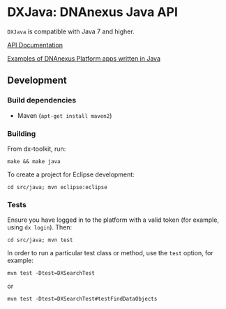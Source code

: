 DXJava: DNAnexus Java API
=========================

`DXJava` is compatible with Java 7 and higher.

[API Documentation](http://autodoc.dnanexus.com/bindings/java/current/)

[Examples of DNAnexus Platform apps written in Java](../../doc/examples/dx-java-apps)

Development
-----------

### Build dependencies

* Maven (`apt-get install maven2`)

### Building

From dx-toolkit, run:

    make && make java

To create a project for Eclipse development:

    cd src/java; mvn eclipse:eclipse

### Tests

Ensure you have logged in to the platform with a valid token (for example,
using `dx login`). Then:

    cd src/java; mvn test

In order to run a particular test class or method, use the `test` option, for example:

    mvn test -Dtest=DXSearchTest

or

    mvn test -Dtest=DXSearchTest#testFindDataObjects

